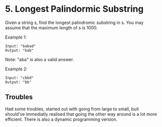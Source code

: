 # 5. Longest Palindormic Substring

Given a string s, find the longest palindromic substring in s. You may assume that the maximum length of s is 1000.

Example 1:
```
Input: "babad"
Output: "bab"
```
Note: "aba" is also a valid answer.

Example 2:

```
Input: "cbbd"
Output: "bb"
```

## Troubles

Had some troubles, started out with going from large to small, buit should've immediatly realised that going the other way around is a lot more efficient. There is also a dynamic programming version.